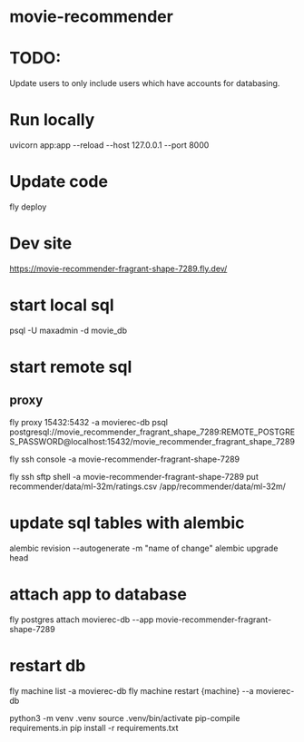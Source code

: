 # movie-recommender


# TODO:
Update users to only include users which have accounts for databasing.

# Run locally
uvicorn app:app --reload --host 127.0.0.1 --port 8000
<!-- fastapi dev app.py -->


# Update code
fly deploy


# Dev site
https://movie-recommender-fragrant-shape-7289.fly.dev/


# start local sql
psql -U maxadmin -d movie_db

# start remote sql
## proxy
fly proxy 15432:5432 -a movierec-db
psql postgresql://movie_recommender_fragrant_shape_7289:REMOTE_POSTGRES_PASSWORD@localhost:15432/movie_recommender_fragrant_shape_7289









fly ssh console -a movie-recommender-fragrant-shape-7289

fly ssh sftp shell -a movie-recommender-fragrant-shape-7289
put recommender/data/ml-32m/ratings.csv /app/recommender/data/ml-32m/








# update sql tables with alembic
alembic revision --autogenerate -m "name of change"
alembic upgrade head


# attach app to database
fly postgres attach movierec-db --app movie-recommender-fragrant-shape-7289



# restart db
fly machine list -a movierec-db
fly machine restart {machine} --a movierec-db


python3 -m venv .venv
source .venv/bin/activate
pip-compile requirements.in
pip install -r requirements.txt
